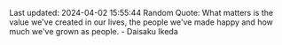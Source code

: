 Last updated: 2024-04-02 15:55:44
Random Quote: What matters is the value we've created in our lives, the people we've made happy and how much we've grown as people. - Daisaku Ikeda